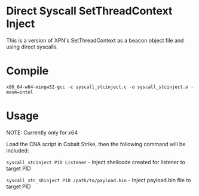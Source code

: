 # Direct Syscall SetThreadContext Inject 

This is a version of XPN's SetThreadContext as a beacon object file and using direct syscalls.

# Compile
`x86_64-w64-mingw32-gcc -c syscall_stcinject.c -o syscall_stcinject.o -masm=intel`

# Usage

NOTE: Currently only for x64

Load the CNA script in Cobalt Strike, then the following command will be included:

`syscall_stcinject PID Listener` - Inject shellcode created for listener to target PID

`syscall_stc_shinject PID /path/to/payload.bin` - Inject payload.bin file to target PID
